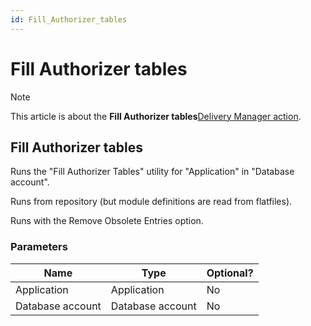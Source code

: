 ```yaml
---
id: Fill_Authorizer_tables
---
```


# Fill Authorizer tables



> [!NOTE]
> This article is about the **Fill Authorizer tables**[Delivery Manager action](/docs/Continuous%20delivery/Delivery%20Manager%20actions%20by%20name).

## **Fill Authorizer tables**

Runs the "Fill Authorizer Tables" utility for "Application" in "Database account".

Runs from repository (but module definitions are read from flatfiles).

Runs with the Remove Obsolete Entries option.

### Parameters

|**Name**|**Type**|**Optional?**|
|--------|--------|--------|
|Application|Application|No      |
|Database account|Database account|No      |



 